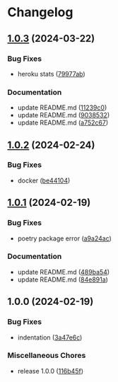 # Changelog

## [1.0.3](https://github.com/pythoninthegrass/meetup_bot/compare/v1.0.2...v1.0.3) (2024-03-22)


### Bug Fixes

* heroku stats ([79977ab](https://github.com/pythoninthegrass/meetup_bot/commit/79977ab5549de6d11d888b229fd3b7f0d1b352e0))


### Documentation

* update README.md ([11239c0](https://github.com/pythoninthegrass/meetup_bot/commit/11239c098f59acc35ed006610fd8b4031520f953))
* update README.md ([9038532](https://github.com/pythoninthegrass/meetup_bot/commit/903853252fcf1bfa0d28540eed8e1fb45c6ddaa1))
* update README.md ([a752c67](https://github.com/pythoninthegrass/meetup_bot/commit/a752c673f073d8cf355bf399416d8b4dcda05b4b))

## [1.0.2](https://github.com/pythoninthegrass/meetup_bot/compare/v1.0.1...v1.0.2) (2024-02-24)


### Bug Fixes

* docker ([be44104](https://github.com/pythoninthegrass/meetup_bot/commit/be44104c8caa7197eeb12123873ab64aa7677ef8))

## [1.0.1](https://github.com/pythoninthegrass/meetup_bot/compare/v1.0.0...v1.0.1) (2024-02-19)


### Bug Fixes

* poetry package error ([a9a24ac](https://github.com/pythoninthegrass/meetup_bot/commit/a9a24ac14d7ef2ce86ed517e744ada7128ebc6d1))


### Documentation

* update README.md ([489ba54](https://github.com/pythoninthegrass/meetup_bot/commit/489ba540d873ee79863b57e31ab3fa4fa2f1fcca))
* update README.md ([84e891a](https://github.com/pythoninthegrass/meetup_bot/commit/84e891a468a74532518c95c26190c0f2ade614be))

## 1.0.0 (2024-02-19)


### Bug Fixes

* indentation ([3a47e6c](https://github.com/pythoninthegrass/meetup_bot/commit/3a47e6c245164d085b69cfc9d27081b75a9f308d))


### Miscellaneous Chores

* release 1.0.0 ([116b45f](https://github.com/pythoninthegrass/meetup_bot/commit/116b45f03d246b7ad5cf11f54bb99330311bf1dd))
